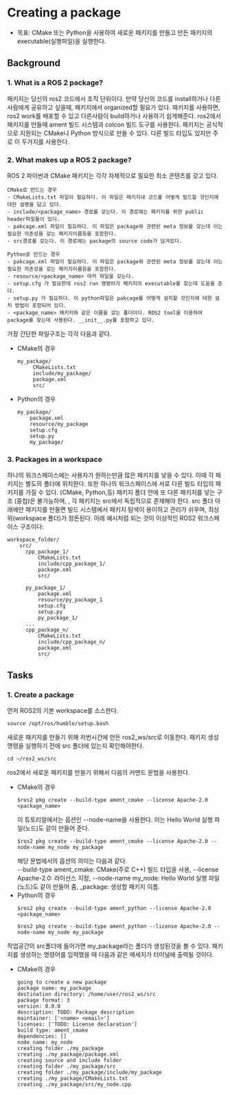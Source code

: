 # Creating a package
* 목표: CMake 또는 Python을 사용하여 새로운 패키지를 만들고 만든 패키지의 executable(실행파일)을 실행한다. 

## Background
### 1. What is a ROS 2 package?
패키지는 당신의 ros2 코드에서 조직 단위이다. 만약 당신의 코드를 install하거나 다른사람에게 공유하고 싶을때, 패키지에서 organized할 필요가 있다. 패키지를 사용하면, ros2 work를 배포할 수 있고 다른사람이 build하거나 사용하기 쉽게해준다. ros2에서 패키지를 만들때 ament 빌드 시스템과 colcon 빌드 도구를 사용한다. 패키지는 공식적으로 지원되는 CMake나 Python 방식으로 만들 수 있다. 다른 빌드 타입도 있지만 주로 이 두가지를 사용한다.     
### 2. What makes up a ROS 2 package?
ROS 2 파이썬과 CMake 패키지는 각각 자체적으로 필요한 최소 콘텐츠를 갖고 있다.    
```
CMake로 만드는 경우
- CMakeLists.txt 파일이 필요하다. 이 파일은 패키지내 코드를 어떻게 빌드할 것인지에 대한 설명을 담고 있다. 
- include/<package_name> 경로를 갖는다. 이 경로에는 패키지를 위한 public header파일들이 있다. 
- pakcage.xml 파일이 필요하다. 이 파일은 package와 관련된 meta 정보를 갖는데 이는 필요한 의존성을 갖는 패키지이름등을 포함한다. 
- src경로를 갖는다. 이 경로에는 package의 source code가 담겨있다. 
```
```
Python로 만드는 경우
- pakcage.xml 파일이 필요하다. 이 파일은 package와 관련된 meta 정보를 갖는데 이는 필요한 의존성을 갖는 패키지이름등을 포함한다.  
- resource/<package_name> 마커 파일을 갖는다. 
- setup.cfg 가 필요한데 ros2 run 명령어가 패키지의 executable를 찾는데 도움을 준다. 
- setup.py 가 필요하다. 이 python파일은 pakcage를 어떻게 설치할 것인지에 대한 설치 방법이 포함되어 있다. 
- <package_name> 패키지와 같은 이름을 갖는 폴더이다. ROS2 tool을 이용하여 package를 찾는데 사용된다. __init__.py를 포함하고 있다. 
```
가장 간단한 파일구조는 각각 다음과 같다.    
* CMake의 경우
  ```
  my_package/
       CMakeLists.txt
       include/my_package/
       package.xml
       src/
  ```
* Python의 경우
    ```
    my_package/
        package.xml
        resource/my_package
        setup.cfg
        setup.py
        my_package/
    ```

### 3. Packages in a workspace
하나의 워크스페이스에는 사용자가 원하는만큼  많은 패키지를 넣을 수 있다. 이때 각 패키지는 별도의 폴더에 위치한다. 또한 하나의 워크스페이스에 서로 다른 빌드 타입의 패키지를 가질 수 있다. (CMake, Python,등) 패키지 폴더 안에 또 다른 패키지를 넣는 구조 (중첩)은 불가능하며,  , 각 패키지는 src에서 독립적으로 존재해야 한다. src 폴더 아래에만 패키지를 만들면 빌드 시스템에서 패키지 탐색이 용이하고 관리가 쉬우며, 최상위(workspace 폴더)가 정돈된다. 아래 예시처럼 되는 것이 이상적인 ROS2 워크스페이스 구조이다:
```
workspace_folder/
    src/
      cpp_package_1/
          CMakeLists.txt
          include/cpp_package_1/
          package.xml
          src/

      py_package_1/
          package.xml
          resource/py_package_1
          setup.cfg
          setup.py
          py_package_1/
      ...
      cpp_package_n/
          CMakeLists.txt
          include/cpp_package_n/
          package.xml
          src/
```
## Tasks
### 1. Create a package
먼저 ROS2의 기본 workspace를 소스한다.  
```
source /opt/ros/humble/setup.bash
```
새로운 패키지를 만들기 위해 저번시간에 만든 ros2_ws/src로 이동한다. 패키지 생성 명령을 실행하기 전에 src 폴더에 있는지 확인해야한다. 
```
cd ~/ros2_ws/src
```
ros2에서 새로운 패키지를 만들기 위해서 다음의 커멘드 문법을 사용한다.       
* CMake의 경우
  ```
  $ros2 pkg create --build-type ament_cmake --license Apache-2.0 <package_name>
  ```
  이 튜토리얼에서는 옵션인 --node-name을 사용한다. 이는 Hello World 실행 파일(노드)도 같이 만들어 준다.
  ```
  $ros2 pkg create --build-type ament_cmake --license Apache-2.0 --node-name my_node my_package
  ```
  해당 문법에서의 옵션의 의미는 다음과 같다.       
  --build-type ament_cmake: CMake(주로 C++) 빌드 타입을 사용, --license Apache-2.0: 라이선스 지정, --node-name my_node: Hello World 실행 파일(노드)도 같이 만들어 줌, _package: 생성할 패키지 이름.
* Python의 경우
  ```
  $ros2 pkg create --build-type ament_python --license Apache-2.0 <package_name>
  ```
  ```
  $ros2 pkg create --build-type ament_python --license Apache-2.0 --node-name my_node my_package
  ```

작업공간의 src폴더에 들어가면 my_package라는 폴더가 생성된것을 볼 수 있다. 패키지를 생성하는 명령어를 입력했을 때 다음과 같은 메세지가 터미널에 출력될 것이다.     
* CMake의 경우
  ```
  going to create a new package
  package name: my_package
  destination directory: /home/user/ros2_ws/src
  package format: 3
  version: 0.0.0
  description: TODO: Package description
  maintainer: ['<name> <email>']
  licenses: ['TODO: License declaration']
  build type: ament_cmake
  dependencies: []
  node_name: my_node
  creating folder ./my_package
  creating ./my_package/package.xml
  creating source and include folder
  creating folder ./my_package/src
  creating folder ./my_package/include/my_package
  creating ./my_package/CMakeLists.txt
  creating ./my_package/src/my_node.cpp
  ```
